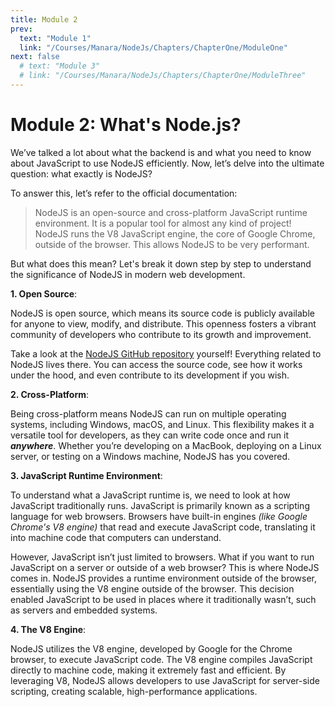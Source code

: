 ```yaml
---
title: Module 2
prev:
  text: "Module 1"
  link: "/Courses/Manara/NodeJs/Chapters/ChapterOne/ModuleOne"
next: false
  # text: "Module 3"
  # link: "/Courses/Manara/NodeJs/Chapters/ChapterOne/ModuleThree"
---
```


# Module 2: What's Node.js?

We’ve talked a lot about what the backend is and what you need to know about JavaScript to use NodeJS efficiently. Now, let’s delve into the ultimate question: what exactly is NodeJS?

To answer this, let’s refer to the official documentation:

> NodeJS is an open-source and cross-platform JavaScript runtime environment. It is a popular tool for almost any kind of project! NodeJS runs the V8 JavaScript engine, the core of Google Chrome, outside of the browser. This allows NodeJS to be very performant.

But what does this mean? Let's break it down step by step to understand the significance of NodeJS in modern web development.

**1. Open Source**:

NodeJS is open source, which means its source code is publicly available for anyone to view, modify, and distribute. This openness fosters a vibrant community of developers who contribute to its growth and improvement.

Take a look at the [NodeJS GitHub repository](https://github.com/nodejs) yourself! Everything related to NodeJS lives there. You can access the source code, see how it works under the hood, and even contribute to its development if you wish.

**2. Cross-Platform**:

Being cross-platform means NodeJS can run on multiple operating systems, including Windows, macOS, and Linux. This flexibility makes it a versatile tool for developers, as they can write code once and run it _**anywhere**_. Whether you’re developing on a MacBook, deploying on a Linux server, or testing on a Windows machine, NodeJS has you covered.

**3. JavaScript Runtime Environment**:

To understand what a JavaScript runtime is, we need to look at how JavaScript traditionally runs. JavaScript is primarily known as a scripting language for web browsers. Browsers have built-in engines _(like Google Chrome's V8 engine)_ that read and execute JavaScript code, translating it into machine code that computers can understand.

However, JavaScript isn’t just limited to browsers. What if you want to run JavaScript on a server or outside of a web browser? This is where NodeJS comes in. NodeJS provides a runtime environment outside of the browser, essentially using the V8 engine outside of the browser. This decision enabled JavaScript to be used in places where it traditionally wasn’t, such as servers and embedded systems.

**4. The V8 Engine**:

NodeJS utilizes the V8 engine, developed by Google for the Chrome browser, to execute JavaScript code. The V8 engine compiles JavaScript directly to machine code, making it extremely fast and efficient. By leveraging V8, NodeJS allows developers to use JavaScript for server-side scripting, creating scalable, high-performance applications.